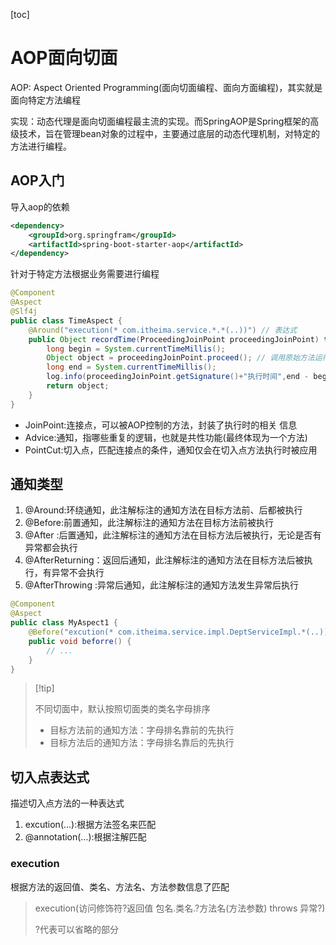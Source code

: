 [toc]

# AOP面向切面

AOP: Aspect Oriented Programming(面向切面编程、面向方面编程)，其实就是面向特定方法编程

实现：动态代理是面向切面编程最主流的实现。而SpringAOP是Spring框架的高级技术，旨在管理bean对象的过程中，主要通过底层的动态代理机制，对特定的方法进行编程。

## AOP入门

导入aop的依赖

~~~ xml
<dependency>
	<groupId>org.springfram</groupId>
    <artifactId>spring-boot-starter-aop</artifactId>
</dependency>
~~~

针对于特定方法根据业务需要进行编程

~~~ java
@Component
@Aspect
@Slf4j
public class TimeAspect {
    @Around("execution(* com.itheima.service.*.*(..))") // 表达式
    public Object recordTime(ProceedingJoinPoint proceedingJoinPoint) throws Throwable {
        long begin = System.currentTimeMillis();
        Object object = proceedingJoinPoint.proceed(); // 调用原始方法运行
        long end = System.currentTimeMillis();
        log.info(proceedingJoinPoint.getSignature()+"执行时间",end - begin);
        return object;
    }
}
~~~

*   JoinPoint:连接点，可以被AOP控制的方法，封装了执行时的相关 信息
*   Advice:通知，指哪些重复的逻辑，也就是共性功能(最终体现为一个方法)
*   PointCut:切入点，匹配连接点的条件，通知仅会在切入点方法执行时被应用

## 通知类型

1.   @Around:环绕通知，此注解标注的通知方法在目标方法前、后都被执行
2.   @Before:前置通知，此注解标注的通知方法在目标方法前被执行
3.   @After :后置通知，此注解标注的通知方法在目标方法后被执行，无论是否有异常都会执行
4.   @AfterReturning：返回后通知，此注解标注的通知方法在目标方法后被执行，有异常不会执行
5.   @AfterThrowing :异常后通知，此注解标注的通知方法发生异常后执行

~~~ java
@Component
@Aspect
public class MyAspect1 {
    @Before("excution(* com.itheima.service.impl.DeptServiceImpl.*(..))")
    public void beforre() {
        // ...
    }
}
~~~

>   [!tip]
>
>   不同切面中，默认按照切面类的类名字母排序
>
>   *   目标方法前的通知方法：字母排名靠前的先执行
>   *   目标方法后的通知方法：字母排名靠后的先执行

## 切入点表达式

描述切入点方法的一种表达式

1.   excution(…):根据方法签名来匹配
2.   @annotation(…):根据注解匹配

### execution

根据方法的返回值、类名、方法名、方法参数信息了匹配

>   execution(访问修饰符?返回值 包名.类名.?方法名(方法参数) throws 异常?)
>
>   ?代表可以省略的部分